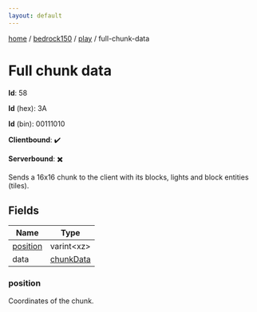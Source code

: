 ```yaml
---
layout: default
---
```


[home](/)  /  [bedrock150](/protocol/bedrock150)  /  [play](/protocol/bedrock150/play)  /  full-chunk-data

# Full chunk data

**Id**: 58

**Id** (hex): 3A

**Id** (bin): 00111010

**Clientbound**: ✔️

**Serverbound**: ✖️

Sends a 16x16 chunk to the client with its blocks, lights and block entities (tiles).

## Fields

Name | Type
---|---
[position](#position) | varint&lt;xz&gt;
data | [chunkData](/protocol/bedrock150/types/chunk-data)

### position

Coordinates of the chunk.
